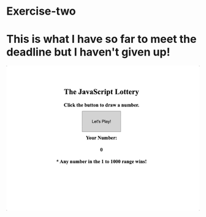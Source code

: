 # Exercise-two
# This is what I have so far to meet the deadline but I haven't given up!
![](exercise-two-hs.gif)
